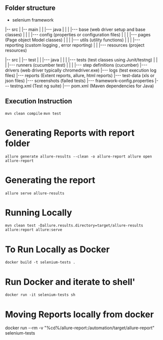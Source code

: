 
## Folder structure
- selenium framework

|-- src
|   |-- main
|   |   |--- java
|   |   |   |--- base (web driver setup and base classes)
|   |   |   |--- config (properties or configuration files)
|   |   |   |--- pages (Page object Model classes)
|   |   |   |--- utils (utility functions)
|   |   |   |--- reporting (custom logging , error reporting)
|   |   |--- resources (project resources)


|-- src
|   |-- test
|   |   |--- java
|   |   |   |--- tests (test classes using Junit/testng)
|   |   |   |--- runners (cucumber test)
|   |   |   |--- step definitions (cucumber)
|--- drivers (web driver typically chromedriver.exe)
|--- logs (test execution log files)
|--- reports (Extent reports, allure, html reports)
|--- test-data (xls or json files)
|--- screenshots (failed tests)
|--- framework-config.properties
|--- testng.xml (Test ng suite)
|--- pom.xml (Maven dependencies for Java)

## Execution Instruction

`
mvn clean compile
`
`
mvn test
`
# Generating Reports with report folder
`
allure generate allure-results --clean -o allure-report
allure open allure-report
`

# Generating the report
`
allure serve allure-results
`

# Running Locally 
`
mvn clean test -Dallure.results.directory=target/allure-results allure:report allure:serve
`

# To Run Locally as Docker 
`
docker build -t selenium-tests .
`

# Run Docker and iterate to shell'
`
docker run -it selenium-tests sh
`


# Moving Reports locally from docker
docker run --rm -v "%cd%/allure-report:/automation/target/allure-report" selenium-tests